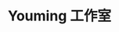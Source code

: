 ---
pageLayout: friends
title: Youming 工作室
description: 创造自己喜欢的东西真的很酷！
permalink: /friends/
list:
  -
    name: YOU MING 柚明
    link: /notes/更多/工作室.html#you-ming-柚明
    avatar: https://image.youming.us.kg/ym-ys.png
    location: 中国
    organization: Youming 工作室
    desc: 在放弃之前，成功的可能性永远不会归零。
    socials:
      -
        icon: bilibili
        link: https://space.bilibili.com/1337092956
      -
        icon: github
        link: https://github.com/YOU-MING-6
  -
    name: 某团一笑
    link: /notes/更多/工作室.html#某团一笑
    avatar: https://image.youming.us.kg/tx-2-ys.png
    location: 中国
    organization: Youming 工作室
    desc: 现在，让我们来看看答案。
    socials:
      -
        icon: bilibili
        link: https://space.bilibili.com/3493093632379150
  -
    name: Afly-dream
    link: /notes/更多/工作室.html#afly-dream
    avatar: https://image.youming.us.kg/tx-3-ys.png
    location: 中国
    organization: Youming 工作室
    desc: 有梦想，才能有希望。
    socials:
      -
        icon: bilibili
        link: https://space.bilibili.com/1364066451
      -
        icon: github
        link: https://github.com/Afly-dream

---